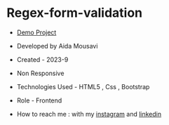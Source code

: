 # Regex-form-validation

- [Demo Project](https://aida-mousavi.github.io/Regex-form-validation/)

- Developed by Aida Mousavi

- Created - 2023-9

- Non Responsive

- Technologies Used - HTML5 , Css , Bootstrap 

- Role - Frontend

- How to reach me : with my [instagram](https://www.instagram.com/dev.mousavi) and [linkedin](www.linkedin.com/in/aida-mousavi-18791a292)

